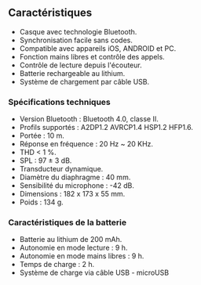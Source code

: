 ## Caractéristiques

- Casque avec technologie Bluetooth.
- Synchronisation facile sans codes.
- Compatible avec appareils iOS, ANDROID et PC.
- Fonction mains libres et contrôle des appels.
- Contrôle de lecture depuis l'écouteur.
- Batterie rechargeable au lithium.
- Système de chargement par câble USB.

### Spécifications techniques

- Version Bluetooth : Bluetooth 4.0, classe II.
- Profils supportés : A2DP1.2 AVRCP1.4 HSP1.2 HFP1.6.
- Portée : 10 m.
- Réponse en fréquence : 20 Hz ~ 20 KHz.
- THD < 1 %.
- SPL : 97 ± 3 dB.
- Transducteur dynamique.
- Diamètre du diaphragme : 40 mm.
- Sensibilité du microphone : -42 dB.
- Dimensions : 182  x 173 x 55 mm.
- Poids : 134 g.


### Caractéristiques de la batterie 

- Batterie au lithium de 200 mAh.
- Autonomie en mode lecture : 9 h.
- Autonomie en mode mains libres : 9 h.
- Temps de charge : 2 h.
- Système de charge via câble USB - microUSB

